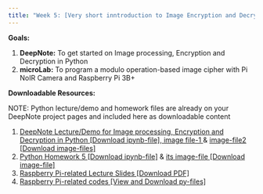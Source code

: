 ```yaml
---
title: "Week 5: [Very short inntroduction to Image Encryption and Decryption in Python] & [Raspberry Pi 3B+ with Pi NoIR Camera]"
---
```


**Goals:** 
1. **DeepNote:** To get started on Image processing, Encryption and Decryption in Python
2. **microLab:** To program a modulo operation-based image cipher with Pi NoIR Camera and Raspberry Pi 3B+ 

**Downloadable Resources:** 

NOTE: Python lecture/demo and homework files are already on your DeepNote project pages and included here as downloadable content 
1. <a href="{{ site.baseurl }}/files/Week5-Demo5-Guide.ipynb" target="_blank">DeepNote Lecture/Demo for Image processing, Encryption and Decryption in Python [Download ipynb-file], <a href="{{ site.baseurl }}/files/picture1.jpeg" target="_blank"> image file-1 </a> & <a href="{{ site.baseurl }}/files/picture2.jpeg" target="_blank"> image-file2 [Download image-files]</a><br>
2. <a href="{{ site.baseurl }}/files/HW5-Fall2022.ipynb" target="_blank">Python Homework 5 [Download ipynb-file]</a> & <a href="{{ site.baseurl }}/files/HW5.png" target="_blank">its image-file [Download image-file]</a><br>
3. <a href="{{ site.baseurl }}/files/Deck3_RPi3BplusEncryptionDecryption_11112022.pptx.pdf" target="_blank">Raspberry Pi-related Lecture Slides [Download PDF]</a><br>
4. <a href="{{ site.github }}/tree/main/Week5-ImageEncrptDecrypt" target="_blank">Raspberry Pi-related codes [View and Download py-files]</a><br>